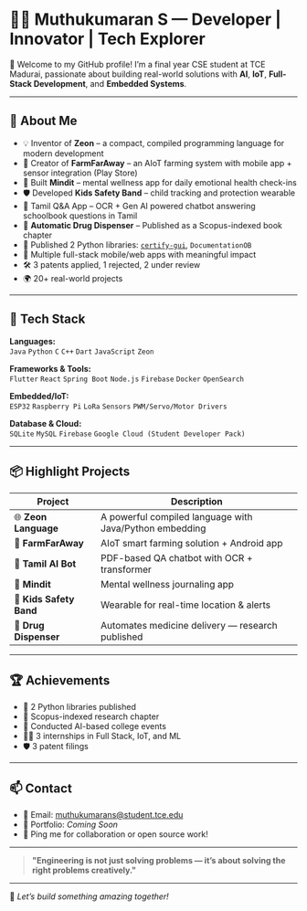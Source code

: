 
# 👨‍💻 Muthukumaran S — Developer | Innovator | Tech Explorer

🚀 Welcome to my GitHub profile! I’m a final year CSE student at TCE Madurai, passionate about building real-world solutions with **AI**, **IoT**, **Full-Stack Development**, and **Embedded Systems**.

---

## 🧠 About Me

- 💡 Inventor of **Zeon** – a compact, compiled programming language for modern development
- 🌾 Creator of **FarmFarAway** – an AIoT farming system with mobile app + sensor integration (Play Store)
- 🧠 Built **Mindit** – mental wellness app for daily emotional health check-ins
- 🛡️ Developed **Kids Safety Band** – child tracking and protection wearable
- 🧠 Tamil Q&A App – OCR + Gen AI powered chatbot answering schoolbook questions in Tamil
- 💊 **Automatic Drug Dispenser** – Published as a Scopus-indexed book chapter
- 🔄 Published 2 Python libraries: [`certify-gui`](https://pypi.org/project/certify-gui/), `DocumentationOB`
- 📱 Multiple full-stack mobile/web apps with meaningful impact
- 🛠️ 3 patents applied, 1 rejected, 2 under review
- 🌍 20+ real-world projects

---

## 🧰 Tech Stack

**Languages:**  
`Java` `Python` `C` `C++` `Dart` `JavaScript` `Zeon`  

**Frameworks & Tools:**  
`Flutter` `React` `Spring Boot` `Node.js` `Firebase` `Docker` `OpenSearch`  

**Embedded/IoT:**  
`ESP32` `Raspberry Pi` `LoRa` `Sensors` `PWM/Servo/Motor Drivers`

**Database & Cloud:**  
`SQLite` `MySQL` `Firebase` `Google Cloud (Student Developer Pack)`

---

## 📦 Highlight Projects

| Project | Description |
|--------|-------------|
| 🌐 **Zeon Language** | A powerful compiled language with Java/Python embedding |
| 🌾 **FarmFarAway** | AIoT smart farming solution + Android app |
| 💬 **Tamil AI Bot** | PDF-based QA chatbot with OCR + transformer |
| 🧠 **Mindit** | Mental wellness journaling app |
| 🧒 **Kids Safety Band** | Wearable for real-time location & alerts |
| 💊 **Drug Dispenser** | Automates medicine delivery — research published |

---

## 🏆 Achievements

- 🧪 2 Python libraries published
- 📕 Scopus-indexed research chapter
- 🧠 Conducted AI-based college events
- 🧑‍💻 3 internships in Full Stack, IoT, and ML
- 🛡️ 3 patent filings

---

## 📫 Contact

- 📧 Email: muthukumarans@student.tce.edu
- 🔗 Portfolio: *Coming Soon*
- 💬 Ping me for collaboration or open source work!

---

> **"Engineering is not just solving problems — it’s about solving the right problems creatively."**

---

🎯 *Let’s build something amazing together!*

